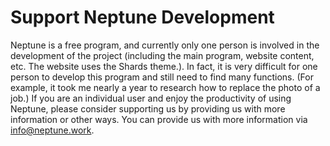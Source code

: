 # Support Neptune Development

Neptune is a free program, and currently only one person is involved in the development of the project (including the main program, website content, etc. The website uses the Shards theme.). In fact, it is very difficult for one person to develop this program and still need to find many functions. (For example, it took me nearly a year to research how to replace the photo of a job.) If you are an individual user and enjoy the productivity of using Neptune, please consider supporting us by providing us with more information or other ways. You can provide us with more information via info@neptune.work.
